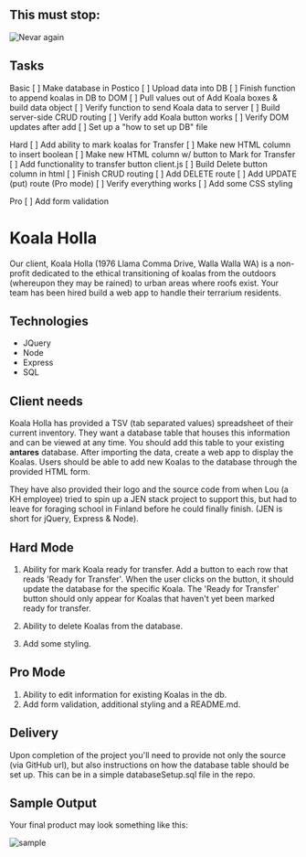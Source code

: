 This must stop:
---------------
![Nevar again](https://i.makeagif.com/media/8-22-2014/GO_DT4.gif)

Tasks
---------
Basic
[ ] Make database in Postico
[ ] Upload data into DB
[ ] Finish function to append koalas in DB to DOM
[ ] Pull values out of Add Koala boxes & build data object
[ ] Verify function to send Koala data to server
[ ] Build server-side CRUD routing
    [ ] Verify add Koala button works
    [ ] Verify DOM updates after add
[ ] Set up a "how to set up DB" file

Hard
[ ] Add ability to mark koalas for Transfer
    [ ] Make new HTML column to insert boolean
    [ ] Make new HTML column w/ button to Mark for Transfer
    [ ] Add functionality to transfer button client.js
[ ] Build Delete button column in html
[ ] Finish CRUD routing
  [ ] Add DELETE route
  [ ] Add UPDATE (put) route (Pro mode)
[ ] Verify everything works
[ ] Add some CSS styling

Pro
[ ] Add form validation


Koala Holla
===========

Our client, Koala Holla (1976 Llama Comma Drive, Walla Walla WA) is a non-profit dedicated to the ethical transitioning of koalas from the outdoors (whereupon they may be rained) to urban areas where roofs exist. Your team has been hired build a web app to handle their terrarium residents.

Technologies
------------
* JQuery
* Node
* Express
* SQL

Client needs
------------
Koala Holla has provided a TSV (tab separated values) spreadsheet of their current inventory. They want a database table that houses this information and can be viewed at any time. You should add this table to your existing **antares** database. After importing the data, create a web app to display the Koalas. Users should be able to add new Koalas to the database through the provided HTML form.

They have also provided their logo and the source code from when Lou (a KH employee) tried to spin up a JEN stack project to support this, but had to leave for foraging school in Finland before he could finally finish. (JEN is short for jQuery, Express & Node).

Hard Mode
---
1. Ability for mark Koala ready for transfer. Add a button to each row that reads 'Ready for Transfer'. When the user clicks on the button, it should update the database for the specific Koala. The 'Ready for Transfer' button should only appear for Koalas that haven't yet been marked ready for transfer.

2. Ability to delete Koalas from the database.

3. Add some styling.

Pro Mode
---
1. Ability to edit information for existing Koalas in the db.
2. Add form validation, additional styling and a README.md.

Delivery
--------
Upon completion of the project you'll need to provide not only the source (via GitHub url), but also instructions on how the database table should be set up. This can be in a simple databaseSetup.sql file in the repo.

Sample Output
--------
Your final product may look something like this:

![sample](sample.png)
